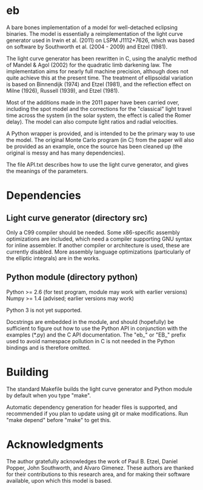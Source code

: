 eb
==

A bare bones implementation of a model for well-detached eclipsing
binaries.  The model is essentially a reimplementation of the light
curve generator used in Irwin et al. (2011) on LSPM J1112+7626, which
was based on software by Southworth et al. (2004 - 2009) and Etzel
(1981).

The light curve generator has been rewritten in C, using the analytic
method of Mandel & Agol (2002) for the quadratic limb darkening law.
The implementation aims for nearly full machine precision, although
does not quite achieve this at the present time.  The treatment of
ellipsoidal variation is based on Binnendijk (1974) and Etzel (1981),
and the reflection effect on Milne (1926), Russell (1939), and Etzel
(1981).

Most of the additions made in the 2011 paper have been carried over,
including the spot model and the corrections for the "classical" light
travel time across the system (in the solar system, the effect is
called the Romer delay).  The model can also compute light ratios and
radial velocities.

A Python wrapper is provided, and is intended to be the primary way to
use the model.  The original Monte Carlo program (in C) from the paper
will also be provided as an example, once the source has been cleaned
up (the original is messy and has many dependencies).

The file API.txt describes how to use the light curve generator, and
gives the meanings of the parameters.

Dependencies
============

Light curve generator (directory src)
-------------------------------------

Only a C99 compiler should be needed.  Some x86-specific assembly
optimizations are included, which need a compiler supporting GNU
syntax for inline assembler.  If another compiler or architecture is
used, these are currently disabled.  More assembly language
optimizations (particularly of the elliptic integrals) are in the
works.

Python module (directory python)
--------------------------------

Python >= 2.6  (for test program, module may work with earlier versions)
Numpy  >= 1.4  (advised; earlier versions may work)

Python 3 is not yet supported.

Docstrings are embedded in the module, and should (hopefully) be
sufficient to figure out how to use the Python API in conjunction with
the examples (*.py) and the C API documentation.  The "eb_" or "EB_"
prefix used to avoid namespace pollution in C is not needed in the
Python bindings and is therefore omitted.

Building
========

The standard Makefile builds the light curve generator and Python
module by default when you type "make".

Automatic dependency generation for header files is supported, and
recommended if you plan to update using git or make modifications.
Run "make depend" before "make" to get this.

Acknowledgments
===============

The author gratefully acknowledges the work of Paul B. Etzel, Daniel
Popper, John Southworth, and Alvaro Gimenez.  These authors are
thanked for their contributions to this research area, and for making
their software available, upon which this model is based.

